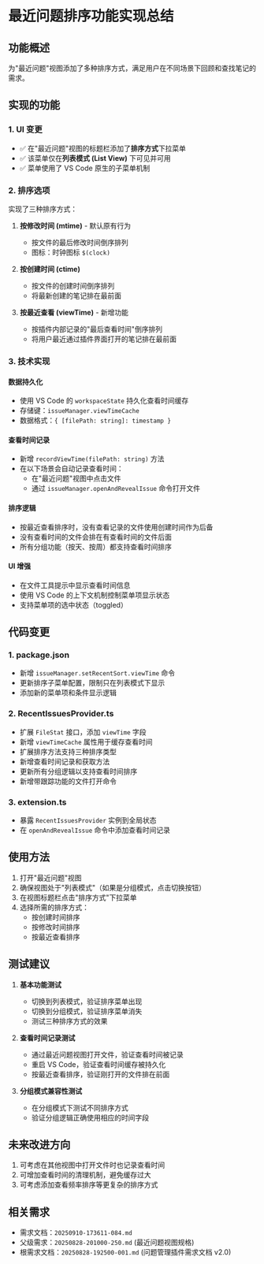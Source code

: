 # 最近问题排序功能实现总结

## 功能概述

为"最近问题"视图添加了多种排序方式，满足用户在不同场景下回顾和查找笔记的需求。

## 实现的功能

### 1. UI 变更
- ✅ 在"最近问题"视图的标题栏添加了**排序方式**下拉菜单
- ✅ 该菜单仅在**列表模式 (List View)** 下可见并可用
- ✅ 菜单使用了 VS Code 原生的子菜单机制

### 2. 排序选项
实现了三种排序方式：

1. **按修改时间 (mtime)** - 默认原有行为
   - 按文件的最后修改时间倒序排列
   - 图标：时钟图标 `$(clock)`

2. **按创建时间 (ctime)**  
   - 按文件的创建时间倒序排列
   - 将最新创建的笔记排在最前面

3. **按最近查看 (viewTime)** - 新增功能
   - 按插件内部记录的"最后查看时间"倒序排列
   - 将用户最近通过插件界面打开的笔记排在最前面

### 3. 技术实现

#### 数据持久化
- 使用 VS Code 的 `workspaceState` 持久化查看时间缓存
- 存储键：`issueManager.viewTimeCache`
- 数据格式：`{ [filePath: string]: timestamp }`

#### 查看时间记录
- 新增 `recordViewTime(filePath: string)` 方法
- 在以下场景会自动记录查看时间：
  - 在"最近问题"视图中点击文件
  - 通过 `issueManager.openAndRevealIssue` 命令打开文件
  
#### 排序逻辑
- 按最近查看排序时，没有查看记录的文件使用创建时间作为后备
- 没有查看时间的文件会排在有查看时间的文件后面
- 所有分组功能（按天、按周）都支持查看时间排序

#### UI 增强
- 在文件工具提示中显示查看时间信息
- 使用 VS Code 的上下文机制控制菜单项显示状态
- 支持菜单项的选中状态（toggled）

## 代码变更

### 1. package.json
- 新增 `issueManager.setRecentSort.viewTime` 命令
- 更新排序子菜单配置，限制只在列表模式下显示
- 添加新的菜单项和条件显示逻辑

### 2. RecentIssuesProvider.ts
- 扩展 `FileStat` 接口，添加 `viewTime` 字段
- 新增 `viewTimeCache` 属性用于缓存查看时间
- 扩展排序方法支持三种排序类型
- 新增查看时间记录和获取方法
- 更新所有分组逻辑以支持查看时间排序
- 新增带跟踪功能的文件打开命令

### 3. extension.ts
- 暴露 `RecentIssuesProvider` 实例到全局状态
- 在 `openAndRevealIssue` 命令中添加查看时间记录

## 使用方法

1. 打开"最近问题"视图
2. 确保视图处于"列表模式"（如果是分组模式，点击切换按钮）
3. 在视图标题栏点击"排序方式"下拉菜单
4. 选择所需的排序方式：
   - 按创建时间排序
   - 按修改时间排序  
   - 按最近查看排序

## 测试建议

1. **基本功能测试**
   - 切换到列表模式，验证排序菜单出现
   - 切换到分组模式，验证排序菜单消失
   - 测试三种排序方式的效果

2. **查看时间记录测试**
   - 通过最近问题视图打开文件，验证查看时间被记录
   - 重启 VS Code，验证查看时间缓存被持久化
   - 按最近查看排序，验证刚打开的文件排在前面

3. **分组模式兼容性测试**
   - 在分组模式下测试不同排序方式
   - 验证分组逻辑正确使用相应的时间字段

## 未来改进方向

1. 可考虑在其他视图中打开文件时也记录查看时间
2. 可增加查看时间的清理机制，避免缓存过大
3. 可考虑添加查看频率排序等更复杂的排序方式

## 相关需求

- 需求文档：`20250910-173611-084.md`
- 父级需求：`20250828-201000-250.md` (最近问题视图规格)
- 根需求文档：`20250828-192500-001.md` (问题管理插件需求文档 v2.0)
